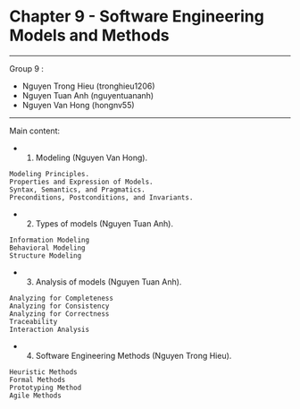 # Chapter 9 - Software Engineering Models and Methods
-----------------------------------------------------
Group 9 :
- Nguyen Trong Hieu (tronghieu1206)
- Nguyen Tuan Anh (nguyentuananh)
- Nguyen Van Hong (hongnv55)

-----------------------------------------------------
Main content:

- 1. Modeling (Nguyen Van Hong).
```
Modeling Principles.
Properties and Expression of Models.
Syntax, Semantics, and Pragmatics.
Preconditions, Postconditions, and Invariants.
```
- 2. Types of models (Nguyen Tuan Anh).
```
Information Modeling
Behavioral Modeling
Structure Modeling
```
- 3. Analysis of models (Nguyen Tuan Anh).
```
Analyzing for Completeness
Analyzing for Consistency
Analyzing for Correctness
Traceability
Interaction Analysis
```
- 4. Software Engineering Methods (Nguyen Trong Hieu).
```
Heuristic Methods
Formal Methods
Prototyping Method
Agile Methods 
```
